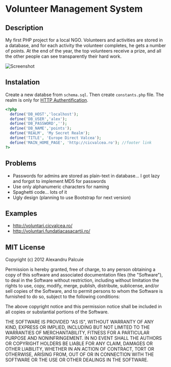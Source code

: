 # Volunteer Management System

## Description
My first PHP project for a local NGO. Volunteers and activities are stored in a database, and for each activity the volunteer completes, he gets a number of points. At the end of the year, the top volunteers receive a prize, and all the other people can see transparently their hard work.

![Screenshot](https://github.com/palcu/vms/raw/master/screenshots/s1_voluntari.png)

## Instalation
Create a new databse from `schema.sql`. Then create `constants.php` file. The realm is only for [HTTP Authentification](http://en.wikipedia.org/wiki/Basic_access_authentication).

```php
<?php
  define('DB_HOST','localhost');
  define('DB_USER','alex');
  define('DB_PASSWORD','');
  define('DB_NAME','points');
  define('REALM', 'My Secret Realm');
  define('TITLE', 'Europe Direct Valcea');
  define('MAIN_HOME_PAGE', 'http://cicvalcea.ro'); //footer link
?>
```

## Problems
* Passwords for admins are stored as plain-text in database... I got lazy and forgot to implement MD5 for passwords
* Use only alphanumeric characters for naming
* Spaghetti code... lots of it
* Ugly design (planning to use Bootstrap for next version)

## Examples
* http://voluntari.cicvalcea.ro/
* http://voluntari.fundatiacasacartii.ro/

## MIT License
Copyright (c) 2012 Alexandru Palcuie

Permission is hereby granted, free of charge, to any person obtaining a copy of this software and associated documentation files (the "Software"), to deal in the Software without restriction, including without limitation the rights to use, copy, modify, merge, publish, distribute, sublicense, and/or sell copies of the Software, and to permit persons to whom the Software is furnished to do so, subject to the following conditions:

The above copyright notice and this permission notice shall be included in all copies or substantial portions of the Software.

THE SOFTWARE IS PROVIDED "AS IS", WITHOUT WARRANTY OF ANY KIND, EXPRESS OR IMPLIED, INCLUDING BUT NOT LIMITED TO THE WARRANTIES OF MERCHANTABILITY, FITNESS FOR A PARTICULAR PURPOSE AND NONINFRINGEMENT. IN NO EVENT SHALL THE AUTHORS OR COPYRIGHT HOLDERS BE LIABLE FOR ANY CLAIM, DAMAGES OR OTHER LIABILITY, WHETHER IN AN ACTION OF CONTRACT, TORT OR OTHERWISE, ARISING FROM, OUT OF OR IN CONNECTION WITH THE SOFTWARE OR THE USE OR OTHER DEALINGS IN THE SOFTWARE.
